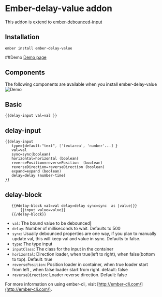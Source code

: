 # Ember-delay-value addon

This addon is extend to [ember-debounced-input](https://www.npmjs.com/package/ember-debounced-input-helpers)
## Installation
```
ember install ember-delay-value
```

##Demo
[Demo page](http://marucjmar.github.io/ember-delay-value)

## Components
The following components are available when you install ember-delay-value
![Demo](http://i.giphy.com/3oD3YNTofiARdX6IOk.gif)

## Basic

 ```
{{delay-input val=val }}
  ```

## delay-input

 ```
{{delay-input
    type={default:"text", ['textarea', 'number'...] }
    val=val
    sync=sync(boolean)
    horizontal=horizontal (boolean)
    reversePosition=reversePosition  (boolean)   
    reverseDirection=reverseDirection (boolean)
    expand=expand (boolean)
    delay=delay (number-time)
}}
  ```

## delay-block

 ```
    {{#delay-block val=val delay=delay sync=sync  as |value|}}
        {{input value=value}}
    {{/delay-block}}
  ```

- `val`: The bound value to be debounced]
- `delay`: Number of milliseconds to wait. Defaults to 500
- `sync`: Usually debounced properties are one way, if you plan to manually update val, this will keep val and value in sync. Defaults to false.
- `type`: The type input
- `inputClass`: The class for the input in the container
- `horizontal`: Direction loader, when true(left to right), when false(bottom to top). Default: true
- `reversePosition`: Position loader in container, when true loader start from left , when false loader start from right. default: false
- `reverseDirection`: Loader reverse direction. Default: false





For more information on using ember-cli, visit [http://ember-cli.com/](http://ember-cli.com/).
